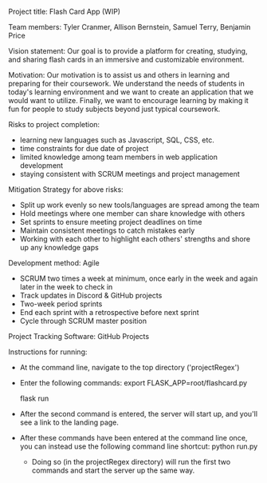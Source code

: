 Project title: Flash Card App (WIP)

Team members: Tyler Cranmer, Allison Bernstein, Samuel Terry, Benjamin Price

Vision statement: Our goal is to provide a platform for creating, studying, and sharing flash cards in an immersive and customizable environment.

Motivation: Our motivation is to assist us and others in learning and preparing for their coursework.  We understand the needs of students in today's learning environment and we want to create an application that we would want to utilize.  Finally, we want to encourage learning by making it fun for people to study subjects beyond just typical coursework.

Risks to project completion:  
- learning new languages such as Javascript, SQL, CSS, etc.
- time constraints for due date of project
- limited knowledge among team members in web application development
- staying consistent with SCRUM meetings and project management

Mitigation Strategy for above risks:
- Split up work evenly so new tools/languages are spread among the team
- Hold meetings where one member can share knowledge with others
- Set sprints to ensure meeting project deadlines on time
- Maintain consistent meetings to catch mistakes early
- Working with each other to highlight each others' strengths and shore up any knowledge gaps

Development method: Agile
- SCRUM two times a week at minimum, once early in the week and again later in the week to check in
- Track updates in Discord & GitHub projects
- Two-week period sprints
- End each sprint with a retrospective before next sprint
- Cycle through SCRUM master position

Project Tracking Software: GitHub Projects


Instructions for running:
- At the command line, navigate to the top directory ('projectRegex')
- Enter the following commands:
    export FLASK_APP=root/flashcard.py

    flask run

- After the second command is entered, the server will start up, and you'll see a link to the landing page.
- After these commands have been entered at the command line once, you can instead use the following command line shortcut:
    python run.py

    - Doing so (in the projectRegex directory) will run the first two commands and start the server up the same way.